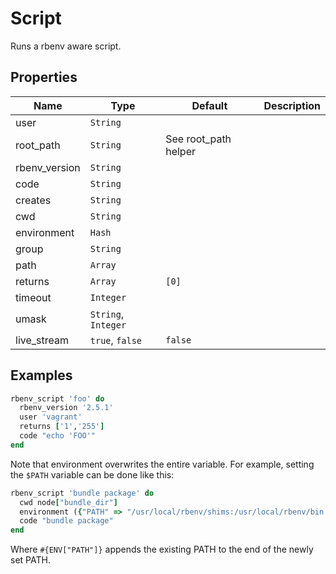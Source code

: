 # Script

Runs a rbenv aware script.

## Properties

| Name          | Type                | Default              | Description |
| ------------- | ------------------- | -------------------- | ----------- |
| user          | `String`            |                      |             |
| root_path     | `String`            | See root_path helper |             |
| rbenv_version | `String`            |                      |             |
| code          | `String`            |                      |             |
| creates       | `String`            |                      |             |
| cwd           | `String`            |                      |             |
| environment   | `Hash`              |                      |             |
| group         | `String`            |                      |             |
| path          | `Array`             |                      |             |
| returns       | `Array`             | `[0]`                |             |
| timeout       | `Integer`           |                      |             |
| umask         | `String`, `Integer` |                      |             |
| live_stream   | `true`, `false`     | `false`              |

## Examples

```ruby
rbenv_script 'foo' do
  rbenv_version '2.5.1'
  user 'vagrant'
  returns ['1','255']
  code "echo 'FOO'"
end
```

Note that environment overwrites the entire variable.
For example, setting the `$PATH` variable can be done like this:

```ruby
rbenv_script 'bundle package' do
  cwd node["bundle_dir"]
  environment ({"PATH" => "/usr/local/rbenv/shims:/usr/local/rbenv/bin:#{ENV["PATH"]}"})
  code "bundle package"
end
```

Where `#{ENV["PATH"]}` appends the existing PATH to the end of the newly set PATH.

